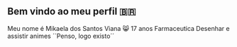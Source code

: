 ## Bem vindo ao meu perfil 🇧🇷

Meu nome é Mikaela dos Santos Viana 😸
17 anos
Farmaceutica
Desenhar e assistir animes
´´Penso, logo existo´´
